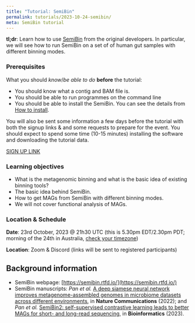 ```yaml
---
title: "Tutorial: SemiBin"
permalink: tutorials/2023-10-24-semibin/
meta: SemiBin tutorial
---
```


**tl;dr**: Learn how to use
[SemiBin](https://github.com/BigDataBiology/SemiBin/) from the original
developers. In particular, we will see how to run SemiBin on a set of of human
gut samples with different binning modes.

### Prerequisites

What you should _know_/_be able to do_ **before** the tutorial:

- You should know what a contig and BAM file is.
- You should be able to run programmes on the command line
- You should be able to install the SemiBin. You can see the details from [How to install](https://semibin.readthedocs.io/en/latest/install/).

You will also be sent some information a few days before the tutorial with both the signup links &amp; and some requests to prepare for the event. You should expect to spend some time (10-15 minutes) installing the software and downloading the tutorial data.

[SIGN UP LINK](https://bit.ly/2023-10-23_SemiBin_Tutorial)

### Learning objectives

- What is the metagenomic binning and what is the basic idea of existing binning tools?
- The basic idea behind SemiBin.
- How to get MAGs from SemiBin with different binning modes.
- We will not cover functional analysis of MAGs.

### Location &amp; Schedule

**Date**: 23rd October, 2023 @ 21h30 UTC (this is 5.30pm EDT/2.30pm PDT; morning of the 24th in Australia, [check your timezone](https://everytimezone.com/s/634a8987))

**Location**: Zoom &amp; Discord (links will be sent to registered participants)

## Background information

- SemiBin webpage: [https://semibin.rtfd.io/](https://semibin.rtfd.io/)
- SemiBin manuscripts: _Pan et al._ [A deep siamese neural network improves metagenome-assembled genomes in microbiome datasets across different environments](https://www.nature.com/articles/s41467-022-29843-y), in **Nature Communications** (2022); and _Pan et al._ [SemiBin2: self-supervised contrastive learning leads to better MAGs for short- and long-read sequencing](https://doi.org/10.1093/bioinformatics/btad209), in **Bioinformatics** (2023).


